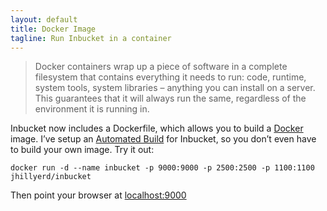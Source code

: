 ```yaml
---
layout: default
title: Docker Image
tagline: Run Inbucket in a container
---
```


> Docker containers wrap up a piece of software in a complete filesystem that
> contains everything it needs to run: code, runtime, system tools, system
> libraries – anything you can install on a server. This guarantees that it will
> always run the same, regardless of the environment it is running in.

Inbucket now includes a Dockerfile, which allows you to build a [Docker] image.
I’ve setup an [Automated Build] for Inbucket, so you don’t even have to build
your own image.  Try it out:

    docker run -d --name inbucket -p 9000:9000 -p 2500:2500 -p 1100:1100 jhillyerd/inbucket

Then point your browser at [localhost:9000](http://localhost:9000/)

[Docker]:          https://www.docker.com/
[Automated Build]: https://hub.docker.com/r/jhillyerd/inbucket/
